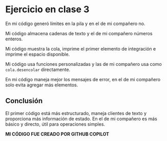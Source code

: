 # Ejercicio en clase 3

En mi código generó límites en la pila y en el de mi compañero no.

Mi código almacena cadenas de texto y el de mi compañero números enteros.

Mi código muestra la cola, imprime el primer elemento de integración e imprime el espacio disponible.

Mi código usa funciones personalizadas y las de mi compañero usa como `cola.desencolar` directamente.

En mi código maneja mejor los mensajes de error, en el de mi compañero solo evita agregar más elementos.

## Conclusión
El primer código está más estructurado, maneja clientes de texto y proporciona más información de estado. En el de mi compañero es más básico y directo, útil para operaciones simples.

**MI CÓDIGO FUE CREADO POR GITHUB COPILOT**
